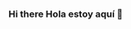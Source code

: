 ### Hi there Hola estoy aquí 👋

<!--
**Kettyreyes/kettyreyes** is a ✨ _special_ ✨ repository because its `README.md` (this file) appears on your GitHub profile.
Learning Engineer at @platzi - Microsoft MVP - Lead at Developer Circles from Meta, #JavaScript #React #Web3 #BTC #ETH - #Twitch Partner - 🇲🇽 🇨🇴


-->

